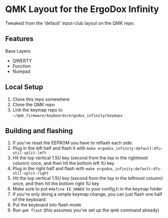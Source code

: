 # QMK Layout for the ErgoDox Infinity

Tweaked from the 'default' input-club layout on the QMK repo.

## Features

Base Layers

- QWERTY
- Function
- Numpad

## Local Setup

1. Clone this repo somewhere
2. Clone the QMK repo
3. Link the keymap repo to `~/qmk_firmware/keyboards/ergodox_infinity/keymaps`

## Building and flashing

1. If you've reset the EEPROM you have to reflash each side:
  1. Plug in the left half and flash it with `make ergodox_infinity:default:dfu-util-split-left`
  2. Hit the top vertical 1.5U key (second from the top in the rightmost column) once, and then hit the bottom left 1U key
  3. Plug in the right half and flash with `make ergodox_infinity:default:dfu-util-split-right`
  4. Hit the top vertical 1.5U key (second from the top in the leftmost column) once, and then hit the bottom right 1U key
  5. Make sure to put `#define EE_HANDS` to your config.h in the keymap folder
2. If you're only doing a simple keymap change, you can just flash one half of the keyboard:
  1. Put the keyboard into flash mode
  2. Run `qmk flash` (this assumes you've set up the qmk command already)

